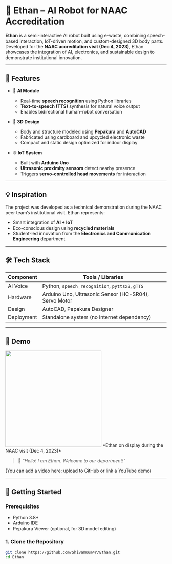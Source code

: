 # 🤖 Ethan – AI Robot for NAAC Accreditation

**Ethan** is a semi-interactive AI robot built using e-waste, combining speech-based interaction, IoT-driven motion, and custom-designed 3D body parts. Developed for the **NAAC accreditation visit (Dec 4, 2023)**, Ethan showcases the integration of AI, electronics, and sustainable design to demonstrate institutional innovation.

---

## 🔧 Features

- 🎤 **AI Module**  
  - Real-time **speech recognition** using Python libraries  
  - **Text-to-speech (TTS)** synthesis for natural voice output  
  - Enables bidirectional human–robot conversation  

- 📐 **3D Design**  
  - Body and structure modeled using **Pepakura** and **AutoCAD**  
  - Fabricated using cardboard and upcycled electronic waste  
  - Compact and static design optimized for indoor display

- 🌐 **IoT System**  
  - Built with **Arduino Uno**  
  - **Ultrasonic proximity sensors** detect nearby presence  
  - Triggers **servo-controlled head movements** for interaction  

---

## 💡 Inspiration

The project was developed as a technical demonstration during the NAAC peer team’s institutional visit. Ethan represents:
- Smart integration of **AI + IoT**
- Eco-conscious design using **recycled materials**
- Student-led innovation from the **Electronics and Communication Engineering** department

---

## 🛠️ Tech Stack

| Component | Tools / Libraries |
|----------|--------------------|
| AI Voice | Python, `speech_recognition`, `pyttsx3`, `gTTS` |
| Hardware | Arduino Uno, Ultrasonic Sensor (HC-SR04), Servo Motor |
| Design   | AutoCAD, Pepakura Designer |
| Deployment | Standalone system (no internet dependency) |

---

## 📸 Demo

<img src="demo/ethan_photo.jpg" width="300"/>  
*Ethan on display during the NAAC visit (Dec 4, 2023)*

> 💬 *"Hello! I am Ethan. Welcome to our department!"*

(You can add a video here: upload to GitHub or link a YouTube demo)

---

## 🔌 Getting Started

### Prerequisites
- Python 3.8+
- Arduino IDE
- Pepakura Viewer (optional, for 3D model editing)

### 1. Clone the Repository
```bash
git clone https://github.com/ShivamKum4r/Ethan.git
cd Ethan
